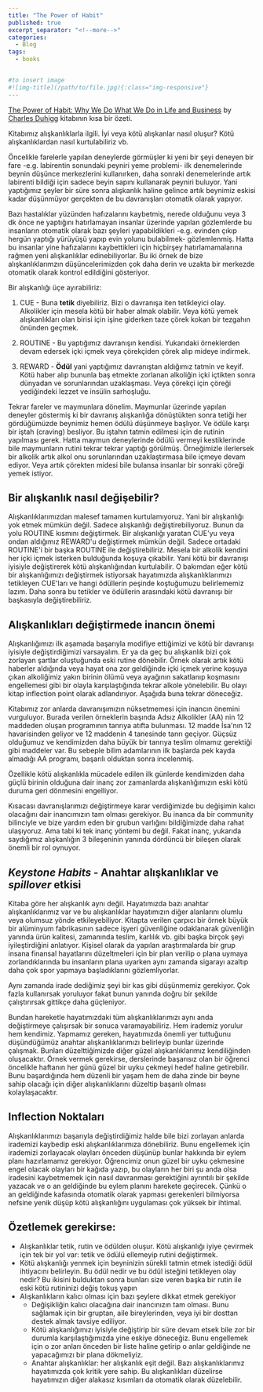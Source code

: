 ```yaml
---
title: "The Power of Habit"
published: true
excerpt_separator: "<!--more-->"
categories:
  - Blog
tags:
  - books


#to insert image 
#![img-title](/path/to/file.jpg){:class="img-responsive"}
---
```


[The Power of Habit: Why We Do What We Do in Life and Business](https://charlesduhigg.com/the-power-of-habit/) by [Charles Duhigg](https://en.wikipedia.org/wiki/Charles_Duhigg) kitabının kısa bir özeti. 

Kitabımız alışkanlıklarla ilgili. İyi veya kötü alışkanlar nasıl oluşur? Kötü alışkanlıklardan nasıl kurtulabiliriz vb. 

Öncelikle farelerle yapılan deneylerde görmüşler ki yeni bir şeyi deneyen bir fare -e.g. labirentin sonundaki peyniri yeme problemi- ilk denemelerinde beynin düşünce merkezlerini kullanırken, daha sonraki denemelerinde artık labirenti bildiği için sadece beyin sapını kullanarak peyniri buluyor. Yani yaptığımız şeyler bir süre sonra alışkanlık haline gelince artık beynimiz eskisi kadar düşünmüyor gerçekten de bu davranışları otomatik olarak yapıyor. 

Bazı hastalıklar yüzünden hafızalarını kaybetmiş, nerede olduğunu veya 3 dk önce ne yaptığını hatırlamayan insanlar üzerinde yapılan gözlemlerde bu insanların otomatik olarak bazı şeyleri yapabildikleri -e.g. evinden çıkıp hergün yaptığı yürüyüşü yapıp evin yolunu bulabilmek- gözlemlenmiş. Hatta bu insanlar yine hafızalarını kaybettikleri için hiçbirşey hatırlamamalarına rağmen yeni alışkanlıklar edinebiliyorlar. Bu iki örnek de bize alışkanlıklarımzın düşüncelerimizden çok daha derin ve uzakta bir merkezde otomatik olarak kontrol edildiğini gösteriyor. 

Bir alışkanlığı üçe ayırabiliriz: 

1. CUE - Buna **tetik** diyebiliriz. Bizi o davranışa iten tetikleyici olay. Alkolikler için mesela kötü bir haber almak olabilir. Veya kötü yemek alışkanlıkları olan birisi için işine giderken taze çörek kokan bir tezgahın önünden geçmek. 

2. ROUTINE - Bu yaptığımız davranışın kendisi. Yukarıdaki örneklerden devam edersek içki içmek veya çörekçiden çörek alıp mideye indirmek. 
   
3. REWARD - **Ödül** yani yaptığımız davranıştan aldığımız tatmin ve keyif. Kötü haber alıp bununla baş etmekte zorlanan alkoliğin içki içtikten sonra dünyadan ve sorunlarından uzaklaşması. Veya çörekçi için çöreği yediğindeki lezzet ve insülin sarhoşluğu. 

Tekrar fareler ve maymunlara dönelim. Maymunlar üzerinde yapılan deneyler göstermiş ki bir davranış alışkanlığa dönüştükten sonra tetiği her gördüğümüzde beynimiz hemen ödülü düşünmeye başlıyor. Ve ödüle karşı bir iştah (craving) besliyor. Bu iştahın tatmin edilmesi için de rutinin yapılması gerek. Hatta maymun deneylerinde ödülü vermeyi kestiklerinde bile maymunların rutini tekrar tekrar yaptığı görülmüş. Örneğimizle ilerlersek bir alkolik artık alkol onu sorunlarından uzaklaştırmasa bile içmeye devam ediyor. Veya artık çörekten midesi bile bulansa insanlar bir sonraki çöreği yemek istiyor. 

## Bir alışkanlık nasıl değişebilir? 
Alışkanlıklarımızdan malesef tamamen kurtulamıyoruz. Yani bir alışkanlığı yok etmek mümkün değil. Sadece alışkanlığı değiştirebiliyoruz. Bunun da yolu ROUTINE kısmını değiştirmek. Bir alışkanlığı yaratan CUE'yu veya ondan aldığımız REWARD'u değiştirmek mümkün değil. Sadece ortadaki ROUTINE'i bir başka ROUTINE ile değiştirebiliriz. 
Mesela bir alkolik kendini her içki içmek isterken bulduğunda koşuya çıkabilir. Yani kötü bir davranışı iyisiyle değiştirerek kötü alışkanlığından kurtulabilir. 
O bakımdan eğer kötü bir alışkanlığımızı değiştirmek istiyorsak hayatımızda alışkanlıklarımızı tetikleyen CUE'ları ve hangi ödüllerin peşinde koştuğumuzu belirlememiz lazım. Daha sonra bu tetikler ve ödüllerin arasındaki kötü davranışı bir başkasıyla değiştirebiliriz. 

## Alışkanlıkları değiştirmede inancın önemi
Alışkanlığımızı ilk aşamada başarıyla modifiye ettiğimizi ve kötü bir davranışı iyisiyle değiştirdiğimizi varsayalım. Er ya da geç bu alışkanlık bizi çok zorlayan şartlar oluştuğunda eski rutine dönebilir. Örnek olarak artık kötü haberler aldığında veya hayat ona zor geldiğinde içki içmek yerine koşuya çıkan alkoliğimiz yakın birinin ölümü veya ayağının sakatlanıp koşmasını engellemesi gibi bir olayla karşılaştığında tekrar alkole yönelebilir. Bu olayı kitap inflection point olarak adlandırıyor. Aşağıda buna tekrar döneceğiz. 

Kitabımız zor anlarda davranışımızın nüksetmemesi için inancın önemini vurguluyor. Burada verilen örneklerin başında Adsız Alkolikler (AA) nin 12 maddeden oluşan programının tanrıya atıfta bulunması. 12 madde İsa'nın 12 havarisinden geliyor ve 12 maddenin 4 tanesinde tanrı geçiyor. Güçsüz olduğumuz ve kendimizden daha büyük bir tanrıya teslim olmamız gerektiği gibi maddeler var. Bu sebeple bilim adamlarının ilk başlarda pek kayda almadığı AA programı, başarılı olduktan sonra incelenmiş. 

Özellikle kötü alışkanlıkla mücadele edilen ilk günlerde kendimizden daha güçlü birinin olduğuna dair inanç zor zamanlarda alışkanlığımızın eski kötü duruma geri dönmesini engelliyor. 

Kısacası davranışlarımızı değiştirmeye karar verdiğimizde bu değişimin kalıcı olacağını dair inancımızın tam olması gerekiyor. Bu inanca da bir community bilinciyle ve bize yardım eden bir grubun varlığını bildiğimizde daha rahat ulaşıyoruz. Ama tabi ki tek inanç yöntemi bu değil. Fakat inanç, yukarıda saydığımız alışkanlığın 3 bileşeninin yanında dördüncü bir bileşen olarak önemli bir rol oynuyor. 

## *Keystone Habits*  - Anahtar alışkanlıklar ve *spillover* etkisi  
Kitaba göre her alışkanlık aynı değil. Hayatımızda bazı anahtar alışkanlıklarımız var ve bu alışkanlıklar hayatımızın diğer alanlarını olumlu veya olumsuz yönde etkileyebiliyor. Kitapta verilen çarpıcı bir örnek büyük bir alüminyum fabrikasının sadece işyeri güvenliğine odaklanarak güvenliğin yanında ürün kalitesi, zamanında teslim, karlılık vb. gibi başka birçok şeyi iyileştirdiğini anlatıyor. Kişisel olarak da yapılan araştırmalarda bir grup insana finansal hayatlarını düzeltmeleri için bir plan verilip o plana uymaya zorlandıklarında bu insanların plana uyarken aynı zamanda sigarayı azaltıp daha çok spor yapmaya başladıklarını gözlemliyorlar. 

Aynı zamanda irade dediğimiz şeyi bir kas gibi düşünmemiz gerekiyor. Çok fazla kullanırsak yoruluyor fakat bunun yanında doğru bir şekilde çalıştırırsak gittikçe daha güçleniyor. 

Bundan hareketle hayatımızdaki tüm alışkanlıklarımızı aynı anda değiştirmeye çalışırsak bir sonuca varamayabiliriz. Hem irademiz yorulur hem kendimiz. 
Yapmamız gereken, hayatımızda önemli yer tuttuğunu düşündüğümüz anahtar alışkanlıklarımızı belirleyip bunlar üzerinde çalışmak. Bunları düzelttiğimizde diğer güzel alışkanlıklarımız kendiliğinden oluşacaktır. Örnek vermek gerekirse, derslerinde başarısız olan bir öğrenci öncelikle haftanın her günü güzel bir uyku çekmeyi hedef haline getirebilir. Bunu başardığında hem düzenli bir yaşam hem de daha zinde bir beyne sahip olacağı için diğer alışkanlıklarını düzeltip başarılı olması kolaylaşacaktır. 

## Inflection Noktaları  
Alışkanlıklarımızı başarıyla değiştirdiğimiz halde bile bizi zorlayan anlarda irademizi kaybedip eski alışkanlıklarımıza dönebiliriz. Bunu engellemek için irademizi zorlayacak olayları önceden düşünüp bunlar hakkında bir eylem planı hazırlamamız gerekiyor. Öğrencimiz onun güzel bir uyku çekmesine engel olacak olayları bir kağıda yazıp, bu olayların her biri şu anda olsa iradesini kaybetmemek için nasıl davranması gerektiğini ayrıntılı bir şekilde yazacak ve o an geldiğinde bu eylem planını harekete geçirecek. Çünkü o an geldiğinde kafasında otomatik olarak yapması gerekenleri bilmiyorsa nefsine yenik düşüp kötü alışkanlığını uygulaması çok yüksek bir ihtimal. 

## Özetlemek gerekirse:  
* Alışkanlıklar tetik, rutin ve ödülden oluşur. Kötü alışkanlığı iyiye çevirmek için tek bir yol var: tetik ve ödülü ellemeyip rutini değiştirmek. 
* Kötü alışkanlığı yenmek için beyninizin sürekli tatmin etmek istediği ödül ihtiyacını belirleyin. Bu ödül nedir ve bu ödül isteğini tetikleyen olay nedir? Bu ikisini bulduktan sonra bunları size veren başka bir rutin ile eski kötü rutininizi değiş tokuş yapın 
* Alışkanlıkların kalıcı olması için bazı şeylere dikkat etmek gerekiyor
     * Değişikliğin kalıcı olacağına dair inancınızın tam olması. Bunu sağlamak için bir gruptan, aile bireylerinden, veya iyi bir dosttan destek almak tavsiye ediliyor. 
     * Kötü alışkanlığımızı iyisiyle değiştirip bir süre devam etsek bile zor bir durumla karşılaştığımızda yine eskiye döneceğiz. Bunu engellemek için o zor anları önceden bir liste haline getirip o anlar geldiğinde ne yapacağımızı bir plana dökmeliyiz. 
     * Anahtar alışkanlıklar: her alışkanlık eşit değil. Bazı alışkanlıklarımız hayatımızda çok kritik yere sahip. Bu alışkanlıkları düzelirse hayatımızın diğer alakasız kısımları da otomatik olarak düzelebilir. 




